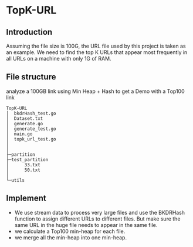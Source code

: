 # TopK-URL

## Introduction

Assuming the file size is 100G, the URL file used by this project is taken as an example. We need to find the top K URLs that appear most frequently in all URLs on a machine with only 1G of RAM.

## File structure

analyze a 100GB link using Min Heap + Hash to get a Demo with a Top100 link

```tree
TopK-URL
│  bkdrHash_test.go
│  Dataset.txt
│  generate.go
│  generate_test.go
│  main.go
│  topk_url_test.go
│
│
├─partition
├─test_partition
│      33.txt
│      50.txt
│
└─utils
```

## Implement

- We use stream data to process very large files and use the BKDRHash function to assign different URLs to different files. But make sure the same URL in the huge file needs to appear in the same file.
- we calculate a Top100 min-heap for each file.
- we merge all the min-heap into one min-heap.